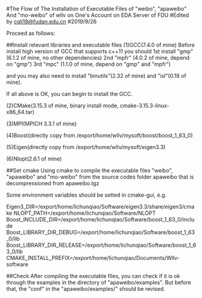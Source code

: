#The Flow of The Installation of Executable Files of "weibo", "apaweibo" And "mo-weibo" of wllv on One's Account on EDA Server of FDU
#Edited by cqli18@fudan.edu.cn
#2019/9/26

Proceed as follows:

##Install relevant libraries and executable files
(1)GCC(7.4.0 of mine)
Before install high version of GCC that supports c++11
you should 1st install "gmp"   (6.1.2 of mine, no other dependencies)
	   2nd         "mpfr"  (4.0.2 of mine, depend on "gmp")
	   3rd         "mpc"   (1.1.0 of mine, depend on "gmp" and "mpfr")

and you may also need to install "binutils"(2.32 of mine) and "isl"(0.18 of mine).

If all above is OK, you can begin to install the GCC.

(2)CMake(3.15.3 of mine, binary install mode, cmake-3.15.3-linux-x86_64.tar)

(3)MPI(MPICH 3.3.1 of mine)

(4)Boost(directly copy from /export/home/wllv/mysoft/boost/boost_1_63_0)

(5)Eigen(directly copy from /export/home/wllv/mysoft/eigen3.3)

(6)Nlopt(2.6.1 of mine)

##Set cmake
Using cmake to compile the executable files "weibo", "apaweibo" and "mo-weibo" from the source codes folder apaweibo that is decompressioned from apaweibo.tgz

Some environment variables should be setted in cmake-gui, e.g.

Eigen3_DIR=/export/home/lichunqiao/Software/eigen3.3/share/eigen3/cmake
NLOPT_PATH=/export/home/lichunqiao/Software/NLOPT
Boost_INCLUDE_DIR=/export/home/lichunqiao/Software/boost_1_63_0/include
Boost_LIBRARY_DIR_DEBUG=/export/home/lichunqiao/Software/boost_1_63_0/lib
Boost_LIBRARY_DIR_RELEASE=/export/home/lichunqiao/Software/boost_1_63_0/lib
CMAKE_INSTALL_PREFIX=/export/home/lichunqiao/Documents/Wllv-software

##Check
After compiling the executable files, you can check if it is ok through the examples in the directory of "apaweibo/examples". But before that, the "conf" in the "apaweibo/examples/" should be revised.
